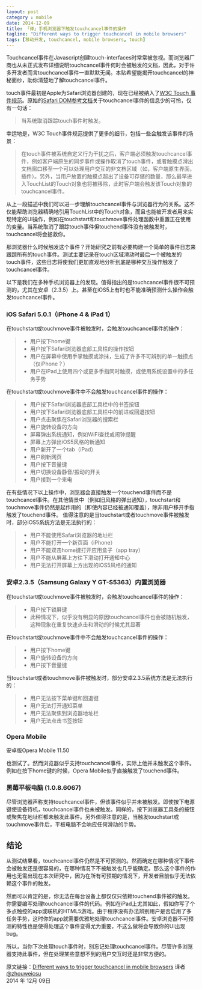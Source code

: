 ```yaml
---
layout: post 
category : mobile 
date: 2014-12-09
title: 「译」手机浏览器下触发touchcancel事件的操作 
tagline: "Different ways to trigger touchcancel in mobile browsers" 
tags: [移动开发, touchcancel, mobile browsers, touch] 
---
```


Touchcancel事件在Javascript创建touch-interfaces时常常被忽视。而浏览器厂商也从未正式发布详细说明touchcancel事件何时会被触发的文档，因此，对于许多开发者而言touchcancel事件一直默默无闻。本贴希望能揭开touchcancel的神秘面纱，助你清楚地了解touchcancel事件。

<!-- more -->

touch事件最初是Apple为Safari浏览器创建的，现在已经被纳入了[W3C Touch 事件规范][1]。原始的[Safari DOM参考文档][2]关于touchcancel事件的信息少的可怜，仅有一句话：

>当系统取消跟踪touch事件时触发。

幸运地是，W3C Touch事件规范提供了更多的细节，包括一些会触发该事件的场景：

>在touch事件被系统自定义行为干扰之后，客户端必须触发touchcancel事件，例如客户端原生的同步事件或操作取消了touch事件，或者触摸点滑出文档窗口移至一个可以处理用户交互的非文档区域（如，客户端原生界面，插件）。另外，当用户放置的触摸点超出了设备可存储的数量，那么最早进入TouchList的Touch对象也将被移除，此时客户端会触发该Touch对象的touchcancel事件。

从上一段描述中我们可以进一步理解touchcancel事件与浏览器行为的关系。这不仅能帮助浏览器精确地引用TouchList中的Touch对象，而且也能被开发者用来实现特定的UI操作，例如在touchstart和touchmove事件处理函数中重置正在使用的变量。当系统取消了跟踪touch事件但touchend事件没有被触发时，touchcancel将会拯救你。

那浏览器什么时候触发这个事件？开始研究之前有必要构建一个简单的事件日志来跟踪所有的touch事件。测试主要记录在touch区域滑动时最后一个被触发的touch事件，这些日志将使我们更加直观地分析到底是哪种交互操作触发了touchcancel事件。

以下是我们在多种手机浏览器上的发现。值得指出的是touchcancel事件很不可预测的，尤其在安卓（2.3.5）上。甚至在iOS5上有时也不能准确预测什么操作会触发touchcancel事件。

### iOS Safari 5.0.1（iPhone 4 & iPad 1）
在touchstart或touchmove事件被触发时，会触发touchcancel事件的操作：

> * 用户按下home键
> * 用户按下Safari浏览器底部工具栏的操作按钮
> * 用户在屏幕中使用手掌触摸或涂抹，生成了许多不可辨别的单一触摸点（仅iPhone？）
> * 用户在iPad上使用四个或更多手指同时触摸，或使用系统设置中的多任务手势

在touchstart或touchmove事件中不会触发touchcancel事件的操作：

> * 用户按下Safari浏览器底部工具栏中的书签按钮
> * 用户按下Safari浏览器底部工具栏中的前进或回退按钮
> * 用户点击聚焦在Safari浏览器的搜索栏
> * 用户旋转设备的方向
> * 屏幕弹出系统通知，例如WiFi查找或闹钟提醒
> * 屏幕上方弹出iOS5风格的新通知
> * 用户新开了一个tab（iPad）
> * 用户刷新网页
> * 用户按下音量键
> * 用户切换设备静音/振动的开关
> * 用户接到一个来电

在有些情况下以上操作中，浏览器会直接触发一个touchend事件而不是touchcancel事件。在其他情景中（例如旧风格的弹出通知），touchstart和touchmove事件仍然是起作用的（即使内容已经被通知覆盖），除非用户移开手指触发了touchend事件。
值得注意的是当touchstart或者touchmove事件被触发时，部分iOS5系统方法是无法执行的：

> * 用户不能使用Safari浏览器的地址栏
> * 用户不能打开一个新页面（iPhone）
> * 用户不能双击home键打开应用盒子（app tray）
> * 用户不能从屏幕上方往下滑动打开通知中心
> * 用户无法打开屏幕上方出现的iOS5风格的通知

### 安卓2.3.5（Samsung Galaxy Y GT-S5363）内置浏览器 
在touchstart或touchmove事件被触发时，会触发touchcancel事件的操作：

> * 用户按下锁屏键
> * 此种情况下，似乎没有明显的原因touchcancel事件也会被随机触发，这种现象在重复快速点击和滑动的时候尤其显著

在touchstart或touchmove事件中不会触发touchcancel事件的操作：

> * 用户按下home键
> * 用户旋转设备的方向
> * 用户按下音量键

当touchstart或者touchmove事件被触发时，部分安卓2.3.5系统方法是无法执行的：

> * 用户无法按下菜单键和回退键
> * 用户无法打开通知菜单
> * 用户无法聚焦到浏览器地址栏
> * 用户无法点击书签按钮

### Opera Mobile

安卓版Opera Mobile 11.50 

也测试了。然而浏览器似乎支持touchcancel事件，实际上他并未触发这个事件。例如在按下home键的时候，Opera Mobile似乎直接触发了touchend事件。

### 黑莓平板电脑 (1.0.8.6067) 
尽管浏览器声称支持touchcancel事件，但该事件似乎并未被触发。即使按下电源键使设备待机，touchcancel事件也未被触发。同样的，按下浏览器工具条的按钮或聚焦在地址栏都未触发此事件。另外值得注意的是，当触发touchstart或touchmove事件后，平板电脑不会响应任何滑动的手势。

## 结论

从测试结果看，touchcancel事件仍然是不可预测的。然而确定在哪种情况下事件会被触发还是很容易的，在哪种情况下不被触发也几乎能确定。那么这个事件的作用也无需出现在本次研究中，因为在所有可预期的情况下，开发者目前似乎无法依赖这个事件的触发。

然而可以肯定的是，你无法在每台设备上都仅仅只依赖touchend事件被的触发。你需要编写处理touchcancel事件的代码。例如在iPad上尤其如此，假如你写了个多点触控的app或联机的HTML5游戏。由于程序没有办法辨别用户是否启用了多任务手势，这时你的app就需要优雅地处理touchcancel事件。安卓浏览器不可预测的特性也是使得处理这个事件变得尤为重要，不这么做将会导致你的UI出现bug。

所以，当你下次处理touch事件时，别忘记处理touchcancel事件。尽管许多浏览器支持此事件，但在处理某些意想不到的用户交互时还是非常方便的。


原文链接：[Different ways to trigger touchcancel in mobile browsers][4]
译者 [@zhouweicsu][3]     
2014 年 12月 09日    

[1]: http://www.w3.org/TR/2011/WD-touch-events-20110505/
[2]: https://developer.apple.com/library/safari/documentation/UserExperience/Reference/TouchEventClassReference/TouchEvent/TouchEvent.html#//apple_ref/doc/uid/TP40009358
[3]: https://github.com/zhouweicsu
[4]: http://alxgbsn.co.uk/2011/12/23/different-ways-to-trigger-touchcancel-in-mobile-browsers/